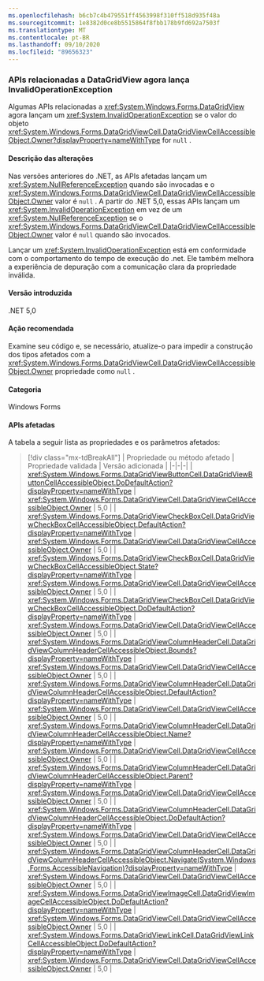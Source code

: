 ```yaml
---
ms.openlocfilehash: b6cb7c4b479551ff4563998f310ff518d935f48a
ms.sourcegitcommit: 1e8382d0ce8b5515864f8fbb178b9fd692a7503f
ms.translationtype: MT
ms.contentlocale: pt-BR
ms.lasthandoff: 09/10/2020
ms.locfileid: "89656323"
---
```

### <a name="datagridview-related-apis-now-throw-invalidoperationexception"></a>APIs relacionadas a DataGridView agora lança InvalidOperationException

Algumas APIs relacionadas a <xref:System.Windows.Forms.DataGridView> agora lançam um <xref:System.InvalidOperationException> se o valor do objeto <xref:System.Windows.Forms.DataGridViewCell.DataGridViewCellAccessibleObject.Owner?displayProperty=nameWithType> for `null` .

#### <a name="change-description"></a>Descrição das alterações

Nas versões anteriores do .NET, as APIs afetadas lançam um <xref:System.NullReferenceException> quando são invocadas e o <xref:System.Windows.Forms.DataGridViewCell.DataGridViewCellAccessibleObject.Owner> valor é `null` . A partir do .NET 5,0, essas APIs lançam um <xref:System.InvalidOperationException> em vez de um <xref:System.NullReferenceException> se o <xref:System.Windows.Forms.DataGridViewCell.DataGridViewCellAccessibleObject.Owner> valor é `null` quando são invocados.

Lançar um <xref:System.InvalidOperationException> está em conformidade com o comportamento do tempo de execução do .net. Ele também melhora a experiência de depuração com a comunicação clara da propriedade inválida.

#### <a name="version-introduced"></a>Versão introduzida

.NET 5,0

#### <a name="recommended-action"></a>Ação recomendada

Examine seu código e, se necessário, atualize-o para impedir a construção dos tipos afetados com a <xref:System.Windows.Forms.DataGridViewCell.DataGridViewCellAccessibleObject.Owner> propriedade como `null` .

#### <a name="category"></a>Categoria

Windows Forms

#### <a name="affected-apis"></a>APIs afetadas

A tabela a seguir lista as propriedades e os parâmetros afetados:

> [!div class="mx-tdBreakAll"]
> | Propriedade ou método afetado | Propriedade validada | Versão adicionada |
> |-|-|-|
> | <xref:System.Windows.Forms.DataGridViewButtonCell.DataGridViewButtonCellAccessibleObject.DoDefaultAction?displayProperty=nameWithType> | <xref:System.Windows.Forms.DataGridViewCell.DataGridViewCellAccessibleObject.Owner> | 5,0 |
> | <xref:System.Windows.Forms.DataGridViewCheckBoxCell.DataGridViewCheckBoxCellAccessibleObject.DefaultAction?displayProperty=nameWithType> | <xref:System.Windows.Forms.DataGridViewCell.DataGridViewCellAccessibleObject.Owner> | 5,0 |
> | <xref:System.Windows.Forms.DataGridViewCheckBoxCell.DataGridViewCheckBoxCellAccessibleObject.State?displayProperty=nameWithType> | <xref:System.Windows.Forms.DataGridViewCell.DataGridViewCellAccessibleObject.Owner> | 5,0 |
> | <xref:System.Windows.Forms.DataGridViewCheckBoxCell.DataGridViewCheckBoxCellAccessibleObject.DoDefaultAction?displayProperty=nameWithType> | <xref:System.Windows.Forms.DataGridViewCell.DataGridViewCellAccessibleObject.Owner> | 5,0 |
> | <xref:System.Windows.Forms.DataGridViewColumnHeaderCell.DataGridViewColumnHeaderCellAccessibleObject.Bounds?displayProperty=nameWithType> | <xref:System.Windows.Forms.DataGridViewCell.DataGridViewCellAccessibleObject.Owner> | 5,0 |
> | <xref:System.Windows.Forms.DataGridViewColumnHeaderCell.DataGridViewColumnHeaderCellAccessibleObject.DefaultAction?displayProperty=nameWithType> | <xref:System.Windows.Forms.DataGridViewCell.DataGridViewCellAccessibleObject.Owner> | 5,0 |
> | <xref:System.Windows.Forms.DataGridViewColumnHeaderCell.DataGridViewColumnHeaderCellAccessibleObject.Name?displayProperty=nameWithType> | <xref:System.Windows.Forms.DataGridViewCell.DataGridViewCellAccessibleObject.Owner> | 5,0 |
> | <xref:System.Windows.Forms.DataGridViewColumnHeaderCell.DataGridViewColumnHeaderCellAccessibleObject.Parent?displayProperty=nameWithType> | <xref:System.Windows.Forms.DataGridViewCell.DataGridViewCellAccessibleObject.Owner> | 5,0 |
> | <xref:System.Windows.Forms.DataGridViewColumnHeaderCell.DataGridViewColumnHeaderCellAccessibleObject.DoDefaultAction?displayProperty=nameWithType> | <xref:System.Windows.Forms.DataGridViewCell.DataGridViewCellAccessibleObject.Owner> | 5,0 |
> | <xref:System.Windows.Forms.DataGridViewColumnHeaderCell.DataGridViewColumnHeaderCellAccessibleObject.Navigate(System.Windows.Forms.AccessibleNavigation)?displayProperty=nameWithType> | <xref:System.Windows.Forms.DataGridViewCell.DataGridViewCellAccessibleObject.Owner> | 5,0 |
> | <xref:System.Windows.Forms.DataGridViewImageCell.DataGridViewImageCellAccessibleObject.DoDefaultAction?displayProperty=nameWithType> | <xref:System.Windows.Forms.DataGridViewCell.DataGridViewCellAccessibleObject.Owner> | 5,0 |
> | <xref:System.Windows.Forms.DataGridViewLinkCell.DataGridViewLinkCellAccessibleObject.DoDefaultAction?displayProperty=nameWithType> | <xref:System.Windows.Forms.DataGridViewCell.DataGridViewCellAccessibleObject.Owner> | 5,0 |

<!-- 

#### Affected APIs

- `M:System.Windows.Forms.DataGridViewButtonCell.DataGridViewButtonCellAccessibleObject.DoDefaultAction`
- `P:System.Windows.Forms.DataGridViewCheckBoxCell.DataGridViewCheckBoxCellAccessibleObject.DefaultAction`
- `P:System.Windows.Forms.DataGridViewCheckBoxCell.DataGridViewCheckBoxCellAccessibleObject.State`
- `M:System.Windows.Forms.DataGridViewCheckBoxCell.DataGridViewCheckBoxCellAccessibleObject.DoDefaultAction`
- `P:System.Windows.Forms.DataGridViewColumnHeaderCell.DataGridViewColumnHeaderCellAccessibleObject.Bounds`
- `P:System.Windows.Forms.DataGridViewColumnHeaderCell.DataGridViewColumnHeaderCellAccessibleObject.DefaultAction`
- `P:System.Windows.Forms.DataGridViewColumnHeaderCell.DataGridViewColumnHeaderCellAccessibleObject.Name`
- `P:System.Windows.Forms.DataGridViewColumnHeaderCell.DataGridViewColumnHeaderCellAccessibleObject.Parent`
- `M:System.Windows.Forms.DataGridViewColumnHeaderCell.DataGridViewColumnHeaderCellAccessibleObject.DoDefaultAction`
- `M:System.Windows.Forms.DataGridViewColumnHeaderCell.DataGridViewColumnHeaderCellAccessibleObject.Navigate(System.Windows.Forms.AccessibleNavigation)`
- `M:System.Windows.Forms.DataGridViewImageCell.DataGridViewImageCellAccessibleObject.DoDefaultAction`
- `M:System.Windows.Forms.DataGridViewLinkCell.DataGridViewLinkCellAccessibleObject.DoDefaultAction`

-->
